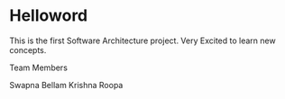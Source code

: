 # Helloword

This is the first Software Architecture project. Very Excited to learn new concepts.

Team Members

Swapna Bellam
Krishna Roopa
